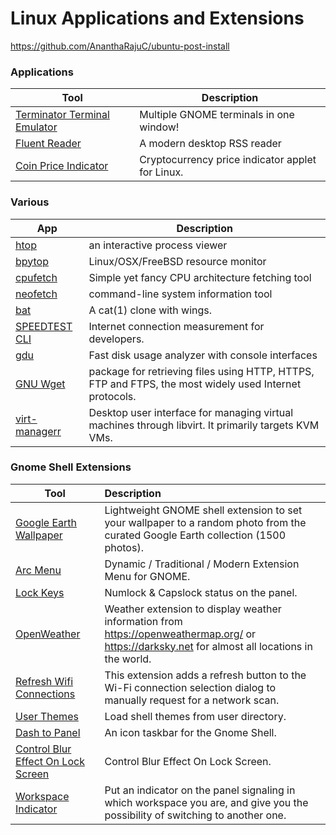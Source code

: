 # Linux Applications and Extensions

<a href="https://github.com/AnanthaRajuC/ubuntu-post-install" target="_blank" >https://github.com/AnanthaRajuC/ubuntu-post-install</a> 

### Applications

| Tool  	                                                                                         |      Description     	                      |
|----------------------------------------------------------------------------------------------------|------------------------------------------------|
|<a href="https://gnome-terminator.org/" target="_blank" >Terminator Terminal Emulator</a>           |Multiple GNOME terminals in one window!         |
|<a href="https://github.com/yang991178/fluent-reader" target="_blank" >Fluent Reader</a>            |A modern desktop RSS reader                     |
|<a href="https://github.com/bluppfisk/coinprice-indicator" target="_blank" >Coin Price Indicator</a>|Cryptocurrency price indicator applet for Linux.|

### Various

| App  	                                                                        |      Description     	                                                                               |
|-------------------------------------------------------------------------------|------------------------------------------------------------------------------------------------------|
|<a href="https://htop.dev/" target="_blank" >htop</a>                          |an interactive process viewer                                                                         |
|<a href="https://github.com/aristocratos/bpytop" target="_blank" >bpytop</a>   |Linux/OSX/FreeBSD resource monitor                                                                    |
|<a href="https://github.com/Dr-Noob/cpufetch" target="_blank" >cpufetch</a>    |Simple yet fancy CPU architecture fetching tool                                                       |
|<a href="https://github.com/dylanaraps/neofetch" target="_blank" >neofetch</a> |command-line system information tool                                                                  |
|<a href="https://github.com/sharkdp/bat" target="_blank" >bat</a>              |A cat(1) clone with wings.                                                                            |
|<a href="https://www.speedtest.net/apps/cli" target="_blank" >SPEEDTEST CLI</a>|Internet connection measurement for developers.                                                       |
|<a href="https://github.com/dundee/gdu" target="_blank" >gdu</a>               |Fast disk usage analyzer with console interfaces                                                      |
|<a href="https://www.gnu.org/software/wget/" target="_blank" >GNU Wget</a>     |package for retrieving files using HTTP, HTTPS, FTP and FTPS, the most widely used Internet protocols.|
|<a href="https://virt-manager.org/" target="_blank" >virt-managerr</a>         |Desktop user interface for managing virtual machines through libvirt. It primarily targets KVM VMs.   |

### Gnome Shell Extensions

| Tool  	  | Description|
|----------	|:------	   |
|<a href="https://extensions.gnome.org/extension/1295/google-earth-wallpaper/" target="_blank" >Google Earth Wallpaper</a>|Lightweight GNOME shell extension to set your wallpaper to a random photo from the curated Google Earth collection (1500 photos).|
|<a href="https://extensions.gnome.org/extension/1228/arc-menu/" target="_blank" >Arc Menu</a>|Dynamic / Traditional / Modern Extension Menu for GNOME.|
|<a href="https://extensions.gnome.org/extension/36/lock-keys/" target="_blank" >Lock Keys</a>|Numlock & Capslock status on the panel.|
|<a href="https://extensions.gnome.org/extension/750/openweather/" target="_blank" >OpenWeather</a>|Weather extension to display weather information from https://openweathermap.org/ or https://darksky.net for almost all locations in the world.|
|<a href="https://extensions.gnome.org/extension/905/refresh-wifi-connections/" target="_blank" >Refresh Wifi Connections</a>|This extension adds a refresh button to the Wi-Fi connection selection dialog to manually request for a network scan.|
|<a href="https://extensions.gnome.org/extension/19/user-themes/" target="_blank" >User Themes</a>|Load shell themes from user directory.|
|<a href="https://extensions.gnome.org/extension/1160/dash-to-panel/" target="_blank" >Dash to Panel</a>|An icon taskbar for the Gnome Shell.|
|<a href="https://extensions.gnome.org/extension/2935/control-blur-effect-on-lock-screen/" target="_blank" >Control Blur Effect On Lock Screen</a>|Control Blur Effect On Lock Screen.|
|<a href="https://extensions.gnome.org/extension/21/workspace-indicator/" target="_blank" >Workspace Indicator</a>|Put an indicator on the panel signaling in which workspace you are, and give you the possibility of switching to another one.|
